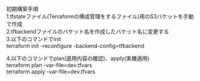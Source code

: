 初期構築手順    
1.tfstateファイル(Terraformの構成管理をするファイル)用のS3バケットを手動で作成    
2.tfbackendファイルのバケット名を作成したバケット名に変更する    
3.以下のコマンドでinit    
terraform init -reconfigure -backend-config=tfbackend    
    
4.以下のコマンドでplan(適用内容の確認)、apply(実機適用)    
terraform plan -var-file=dev.tfvars    
terraform apply -var-file=dev.tfvars    